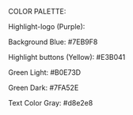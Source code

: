 COLOR PALETTE:

Highlight-logo (Purple): 

Background Blue: #7EB9F8

Highlight buttons (Yellow): #E3B041

Green Light: #B0E73D

Green Dark: #7FA52E

Text Color Gray: #d8e2e8